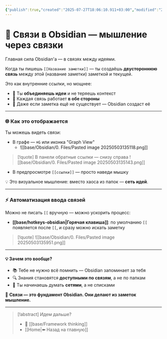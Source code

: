 ```yaml
---
{"publish":true,"created":"2025-07-27T18:06:10.911+03:00","modified":"2025-08-02T13:25:34.498+03:00","cssclasses":""}
---
```


# 🔗 Связи в Obsidian — мышление через связки

Главная сила Obsidian'а — в связях между идеями.

Когда ты пишешь `[[Название заметки]]` — ты создаёшь **двустороннюю связь** между этой (название заметки) заметкой и текущей.  

Это как внутренние ссылки, но мощнее:

- 📎 Ты **объединяешь идеи** и не теряешь контекст
- 🔁 Каждая связь работает **в обе стороны** 
- 📌 Даже если заметка ещё не существует — Obsidian создаст её

---

### 🌐 Как это отображается

Ты можешь видеть связи:

- В графе — `⌘G` или иконка "Graph View"
	- ![[base/Obsidian/0. Files/Pasted image 20250503135118.png]]



>[!quote] В панели обратные ссылки — снизу справа
> ![[base/Obsidian/0. Files/Pasted image 20250503135143.png]]

- В предпросмотре `[[ссылки]]` — просто наведи мышку

💡 Это визуальное мышление: вместо хаоса из папок — **сеть идей**.


---

### ⚡ Автоматизация ввода связей

Можно не писать `[[` вручную — можно ускорить процесс:

- **[[base/hotkeys-obsidian\|Горячая клавиша]]**: по умолчанию `[[` появляется после `[[`, и сразу можно искать заметку

>[!quote] ![[base/Obsidian/0. Files/Pasted image 20250503135951.png]]


---
#### 💡 Зачем это вообще?

- 📚 Тебе не нужно всё помнить — Obsidian запоминает за тебя
- 🔍 Знания становятся **доступными по связям**, а не по папкам
- 🧠 Ты начинаешь думать **сетями**, а не списками

📌 **Связи — это фундамент Obsidian. Они делают из заметок мышление.**

---

> [!abstract] Идем дальше?
> - 🧠 [[base/Framework thinking]]
> - [[Home\|⬅️ Назад на главную]]
